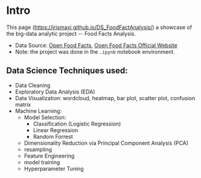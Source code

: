# Intro
This page (https://irismaxj.github.io/DS_FoodFactAnalysis/) a showcase of the big-data analytic project -- Food Facts Analysis. 
* Data Source: [Open Food Facts](https://github.com/openfoodfacts), [Ooen Food Facts Official Website](https://world.openfoodfacts.org/discover)
* Note: the project was done in the `.ipynb` notebook environment.

## Data Science Techniques used:
* Data Cleaning
* Exploratory Data Analysis (EDA)
* Data Visualization: wordcloud, heatmap, bar plot, scatter plot, confusion matrix
* Machine Learning:
  * Model Selection:
    * Classification (Logistic Regression)
    * Linear Regression
    * Random Forrest
  * Dimensionality Reduction via Principal Component Analysis (PCA)
  * resampling
  * Feature Engineering
  * model training
  * Hyperparameter Tuning
